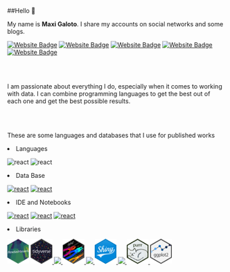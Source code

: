 ##Hello :wave:

My name is <b>Maxi Galoto</b>. I share my accounts on social networks and some blogs.

<p dir="auto"> <a href="https://www.instagram.com/maxigaloto"><img src = 'https://img.shields.io/badge/-Instagram-pink'alt="Website Badge" style="max-width: 75%;"></a>  <a href="https://www.facebook.com/maxi.galoto"><img src = 'https://img.shields.io/badge/%20%20-Facebook-blue'alt="Website Badge" style="max-width: 75%;"></a> <a href="https://maxi-galo.netlify.app/"><img src = 'https://img.shields.io/badge/%20%20-Netlify-%2322f5a8'alt="Website Badge" style="max-width: 75%;"></a> <a href="https://rpubs.com/MGaloto"><img src = 'https://img.shields.io/badge/%20%20-Rpubs-orange'alt="Website Badge" style="max-width: 75%;"></a></a> <a href="https://www.linkedin.com/in/maximilianogaloto"><img src = 'https://img.shields.io/badge/-linkedin-blue'alt="Website Badge" style="max-width: 75%;"></a></p>




 <br>
 </br>
 

I am passionate about everything I do, especially when it comes to working with data. I can combine programming languages to get the best out of each one and get the best possible results.

 
 <br>
 </br>

These are some languages and databases that I use for published works
  


<li>Languages
<p dir="auto"><img src="https://media.giphy.com/media/coxQHKASG60HrHtvkt/giphy.gif" alt="react" width="120" height="60"/> <img src="https://media.giphy.com/media/rGlAZysKBcjRCkAX7S/giphy.gif" alt="react" width="120" height="60" />  </p></li>



<li>Data Base
<p align="left">
 
<a href="https://www.mysql.com/" rel="nofollow"><img src="https://blog.artegrafico.net/wp-content/uploads/2019/10/mysql-logo.png" alt="react" width="120" height="60"></a>
<a href="https://www.mongodb.com/es" rel="nofollow"><img src="https://1000marcas.net/wp-content/uploads/2021/06/MongoDB-Logo.png" alt="react" width="120" height="60"></a>
</p> </li>



<li>IDE and Notebooks
<p align="left">
 
<a href="https://www.spyder-ide.org/" rel="nofollow"><img src="https://n5b3y8j5.rocketcdn.me/wp-content/uploads/2020/10/Spyder-IDE-logo-300x219.png" alt="react" width="70" height="50"></a>
<a href="https://code.visualstudio.com/" rel="nofollow"><img src="https://upload.wikimedia.org/wikipedia/commons/thumb/9/9a/Visual_Studio_Code_1.35_icon.svg/2048px-Visual_Studio_Code_1.35_icon.svg.png" alt="react" width="70" height="50"></a>
<a href="https://jupyter.org/" rel="nofollow"><img src="https://upload.wikimedia.org/wikipedia/commons/thumb/3/38/Jupyter_logo.svg/1200px-Jupyter_logo.svg.png" alt="react" width="70" height="50"></a>
</p> </li>


<li>Libraries
 
<p align="left">
 
<a href="https://pkgs.rstudio.com/flexdashboard/" rel="nofollow"><img src="https://raw.githubusercontent.com/rstudio/hex-stickers/master/PNG/flexdashboard.png" width="50" style="max-width: 100%;"></a>
<a href="https://www.tidyverse.org/" rel="nofollow"><img src="https://raw.githubusercontent.com/rstudio/hex-stickers/master/PNG/tidyverse.png" width="50" style="max-width: 100%;">
<a href="https://cran.r-project.org/web/packages/highcharter/highcharter.pdf" rel="nofollow"><img src="https://jkunst.com/highcharter/logo.png" width="50" style="max-width: 100%;">
<a href="https://dplyr.tidyverse.org/" rel="nofollow"><img src="https://raw.githubusercontent.com/rstudio/hex-stickers/master/PNG/dplyr.png" width="50" style="max-width: 100%;">
<a href="https://plotly.com/r/" rel="nofollow"><img src="https://img2.freepng.es/20180420/pke/kisspng-plotly-data-visualization-chart-javascript-hottest-5ada70131b6602.3118492415242649791122.jpg" width="50" style="max-width: 100%;">
<a href="https://shiny.rstudio.com/" rel="nofollow"><img src="https://raw.githubusercontent.com/rstudio/hex-stickers/master/PNG/shiny.png" width="50" style="max-width: 100%;">
<a href="https://scikit-learn.org/stable/" rel="nofollow"><img src="https://img2.freepng.es/20180805/kff/kisspng-scikit-learn-python-computer-icons-scikit-image-ma-data-science-ermlab-software-5b67c768dfc2b8.4692877115335279129165.jpg" width="50" style="max-width: 100%;">
<a href="https://purrr.tidyverse.org/" rel="nofollow"><img src="https://raw.githubusercontent.com/rstudio/hex-stickers/master/PNG/purrr.png" width="50" style="max-width: 100%;">
<a href="https://ggplot2.tidyverse.org/" rel="nofollow"><img src="https://raw.githubusercontent.com/rstudio/hex-stickers/master/PNG/ggplot2.png" width="50" style="max-width: 100%;">
</p> </li>
 
 


<!--
**MGaloto/MGaloto** is a ✨ _special_ ✨ repository because its `README.md` (this file) appears on your GitHub profile.

Here are some ideas to get you started:

- 🔭 I’m currently working on ...
- 🌱 I’m currently learning ...
- 👯 I’m looking to collaborate on ...
- 🤔 I’m looking for help with ...
- 💬 Ask me about ...
- 📫 How to reach me: ...
- 😄 Pronouns: ...
- ⚡ Fun fact: ...
https://github.com/alexandresanlim/Badges4-README.md-Profile#-languages-
--
